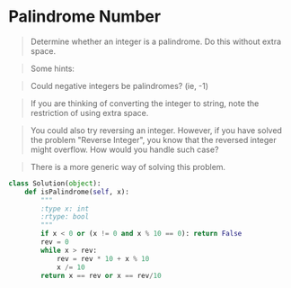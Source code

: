 # Palindrome Number

> Determine whether an integer is a palindrome. Do this without extra space.

> Some hints:

> Could negative integers be palindromes? (ie, -1)

> If you are thinking of converting the integer to string, note the restriction of using extra space.

> You could also try reversing an integer. However, if you have solved the problem "Reverse Integer", you know that the reversed integer might overflow. How would you handle such case?

> There is a more generic way of solving this problem.

```Python
class Solution(object):
    def isPalindrome(self, x):
        """
        :type x: int
        :rtype: bool
        """
        if x < 0 or (x != 0 and x % 10 == 0): return False
        rev = 0
        while x > rev:
            rev = rev * 10 + x % 10
            x /= 10
        return x == rev or x == rev/10
```
